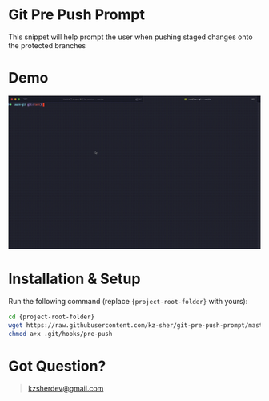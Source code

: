 # Git Pre Push Prompt

This snippet will help prompt the user when pushing staged changes onto the protected branches

# Demo

![demo](./git-pre-push-prompt.gif)

# Installation & Setup

Run the following command (replace `{project-root-folder}` with yours):

```bash
cd {project-root-folder}
wget https://raw.githubusercontent.com/kz-sher/git-pre-push-prompt/master/git-pre-push-prompt -O .git/hooks/pre-push
chmod a+x .git/hooks/pre-push
```

# Got Question?

> kzsherdev@gmail.com
